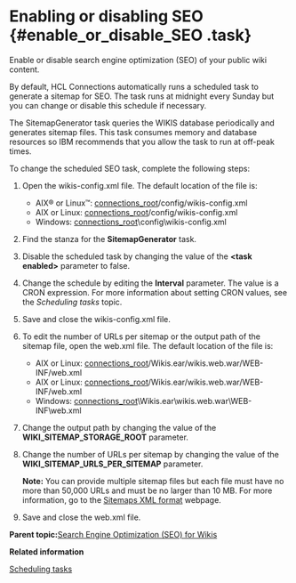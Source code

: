 # Enabling or disabling SEO {#enable_or_disable_SEO .task}

Enable or disable search engine optimization \(SEO\) of your public wiki content.

By default, HCL Connections automatically runs a scheduled task to generate a sitemap for SEO. The task runs at midnight every Sunday but you can change or disable this schedule if necessary.

The SitemapGenerator task queries the WIKIS database periodically and generates sitemap files. This task consumes memory and database resources so IBM recommends that you allow the task to run at off-peak times.

To change the scheduled SEO task, complete the following steps:

1.  Open the wikis-config.xml file. The default location of the file is:

    -   AIX® or Linux™: [connections\_root](../plan/i_ovr_r_directory_conventions.md)/config/wikis-config.xml
    -   AIX or Linux: [connections\_root](../plan/i_ovr_r_directory_conventions.md)/config/wikis-config.xml
    -   Windows: [connections\_root](../plan/i_ovr_r_directory_conventions.md)\\config\\wikis-config.xml
2.  Find the stanza for the **SitemapGenerator** task.

3.  Disable the scheduled task by changing the value of the **<task enabled\>** parameter to false.

4.  Change the schedule by editing the **Interval** parameter. The value is a CRON expression. For more information about setting CRON values, see the *Scheduling tasks* topic.

5.  Save and close the wikis-config.xml file.

6.  To edit the number of URLs per sitemap or the output path of the sitemap file, open the web.xml file. The default location of the file is:

    -   AIX or Linux: [connections\_root](../plan/i_ovr_r_directory_conventions.md)/Wikis.ear/wikis.web.war/WEB-INF/web.xml
    -   AIX or Linux: [connections\_root](../plan/i_ovr_r_directory_conventions.md)/Wikis.ear/wikis.web.war/WEB-INF/web.xml
    -   Windows: [connections\_root](../plan/i_ovr_r_directory_conventions.md)\\Wikis.ear\\wikis.web.war\\WEB-INF\\web.xml
7.  Change the output path by changing the value of the **WIKI\_SITEMAP\_STORAGE\_ROOT** parameter.

8.  Change the number of URLs per sitemap by changing the value of the **WIKI\_SITEMAP\_URLS\_PER\_SITEMAP** parameter.

    **Note:** You can provide multiple sitemap files but each file must have no more than 50,000 URLs and must be no larger than 10 MB. For more information, go to the [Sitemaps XML format](http://www.sitemaps.org/protocol.html) webpage.

9.  Save and close the web.xml file.


**Parent topic:**[Search Engine Optimization \(SEO\) for Wikis](../admin/c_admin_wikis_SEO.md)

**Related information**  


[Scheduling tasks](../admin/c_admin_common_was_scheduler.md)

